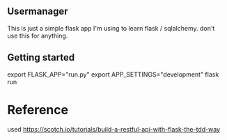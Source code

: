 ## Usermanager
This is just a simple flask app I'm using to learn flask / sqlalchemy.  don't use this for anything.

## Getting started
export FLASK_APP="run.py"
export APP_SETTINGS="development"
flask run


# Reference
used https://scotch.io/tutorials/build-a-restful-api-with-flask-the-tdd-way
